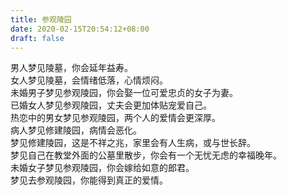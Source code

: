 ```yaml
---
title: 参观陵园
date: 2020-02-15T20:54:12+08:00
draft: false
---
```


男人梦见陵墓，你会延年益寿。<br>
女人梦见陵墓，会情绪低落，心情烦闷。<br>
未婚男子梦见参观陵园，你会娶一位可爱忠贞的女子为妻。<br>
已婚女人梦见参观陵园，丈夫会更加体贴宠爱自己。<br>
热恋中的男女梦见参观陵园，两个人的爱情会更深厚。<br>
病人梦见修建陵园，病情会恶化。<br>
梦见修建陵园，这是不祥之兆，家里会有人生病，或与世长辞。<br>
梦见自己在教堂外面的公墓里散步，你会有一个无忧无虑的幸福晚年。<br>
未婚女子梦见参观陵园，你会嫁给如意的郎君。<br>
梦见去参观陵园，你能得到真正的爱情。<br>

